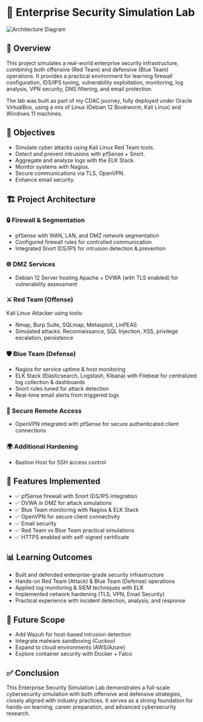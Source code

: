 # 🏢 Enterprise Security Simulation Lab

![Architecture Diagram](https://your-image-link-here.com/architecture-diagram.png)

## 📌 Overview

This project simulates a real-world enterprise security infrastructure, combining both offensive (Red Team) and defensive (Blue Team) operations. It provides a practical environment for learning firewall configuration, IDS/IPS tuning, vulnerability exploitation, monitoring, log analysis, VPN security, DNS filtering, and email protection.

The lab was built as part of my CDAC journey, fully deployed under Oracle VirtualBox, using a mix of Linux (Debian 12 Bookworm, Kali Linux) and Windows 11 machines.

## 🎯 Objectives

- Simulate cyber attacks using Kali Linux Red Team tools.
- Detect and prevent intrusions with pfSense + Snort.
- Aggregate and analyze logs with the ELK Stack.
- Monitor systems with Nagios.
- Secure communications via TLS, OpenVPN.
- Enhance email security.

## 🏗️ Project Architecture

### 🔒 Firewall & Segmentation

- pfSense with WAN, LAN, and DMZ network segmentation
- Configured firewall rules for controlled communication
- Integrated Snort IDS/IPS for intrusion detection & prevention

### 🌐 DMZ Services

- Debian 12 Server hosting Apache + DVWA (with TLS enabled) for vulnerability assessment

### ⚔️ Red Team (Offense)

Kali Linux Attacker using tools:
- Nmap, Burp Suite, SQLmap, Metasploit, LinPEAS
- Simulated attacks: Reconnaissance, SQL Injection, XSS, privilege escalation, persistence

### 🛡️ Blue Team (Defense)

- Nagios for service uptime & host monitoring
- ELK Stack (Elasticsearch, Logstash, Kibana) with Filebeat for centralized log collection & dashboards
- Snort rules tuned for attack detection
- Real-time email alerts from triggered logs

### 🔑 Secure Remote Access

- OpenVPN integrated with pfSense for secure authenticated client connections

### 🌍 Additional Hardening

- Bastion Host for SSH access control

## 🚀 Features Implemented

- ✅ pfSense firewall with Snort IDS/IPS integration
- ✅ DVWA in DMZ for attack simulations
- ✅ Blue Team monitoring with Nagios & ELK Stack
- ✅ OpenVPN for secure client connectivity
- ✅ Email security
- ✅ Red Team vs Blue Team practical simulations
- ✅ HTTPS enabled with self-signed certificate

## 📊 Learning Outcomes

- Built and defended enterprise-grade security infrastructure
- Hands-on Red Team (Attack) & Blue Team (Defense) operations
- Applied log monitoring & SIEM techniques with ELK
- Implemented network hardening (TLS, VPN, Email Security)
- Practical experience with incident detection, analysis, and response

## 🔮 Future Scope

- Add Wazuh for host-based intrusion detection
- Integrate malware sandboxing (Cuckoo)
- Expand to cloud environments (AWS/Azure)
- Explore container security with Docker + Falco

## ✅ Conclusion

This Enterprise Security Simulation Lab demonstrates a full-scale cybersecurity simulation with both offensive and defensive strategies, closely aligned with industry practices. It serves as a strong foundation for hands-on learning, career preparation, and advanced cybersecurity research.

